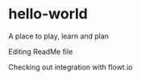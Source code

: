 # hello-world
A place to play, learn and plan

Editing ReadMe file

Checking out integration with flowt.io
